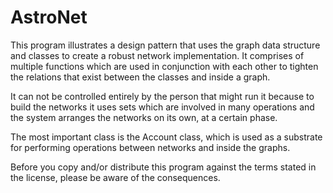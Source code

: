 # AstroNet



This program illustrates a design pattern that uses the graph data structure and classes to create a robust network implementation.
It comprises of multiple functions which are used in conjunction with each other to tighten the relations that exist between
the classes and inside a graph.

It can not be controlled entirely by the person that might run it because to build the networks it uses sets which are involved in many operations
and the system arranges the networks on its own, at a certain phase.

The most important class is the Account class, which is used as a substrate for performing operations between networks and inside the graphs.

Before you copy and/or distribute this program against the terms stated in the license, please be aware of the consequences.













